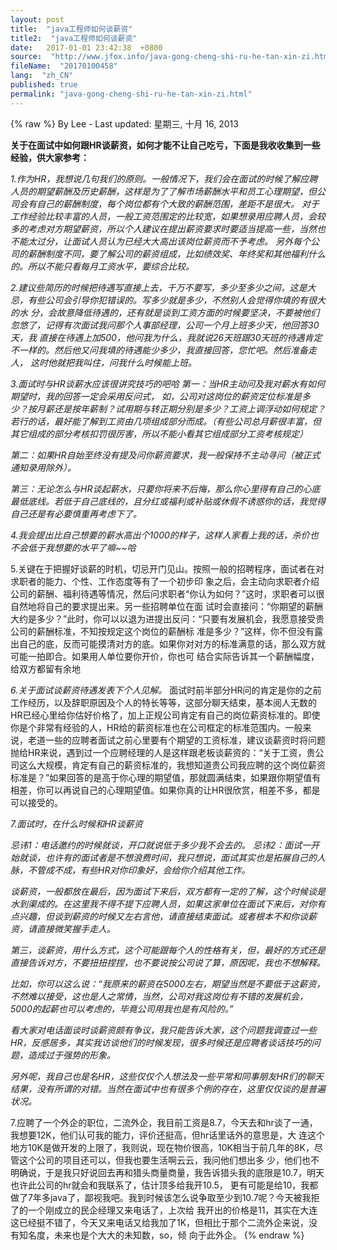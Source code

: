 ```yaml
---
layout: post
title:  "java工程师如何谈薪资"
title2:  "java工程师如何谈薪资"
date:   2017-01-01 23:42:38  +0800
source:  "http://www.jfox.info/java-gong-cheng-shi-ru-he-tan-xin-zi.html"
fileName:  "20170100458"
lang:  "zh_CN"
published: true
permalink: "java-gong-cheng-shi-ru-he-tan-xin-zi.html"
---
```

{% raw %}
By Lee - Last updated: 星期三, 十月 16, 2013

**关于在面试中如何跟HR谈薪资，如何才能不让自己吃亏，下面是我收收集到一些经验，供大家参考：**

*1.作为HR，我想说几句我们的原则。一般情况下，我们会在面试的时候了解应聘人员的期望薪酬及历史薪酬，这样是为了了解市场薪酬水平和员工心理期望，但公司会有自己的薪酬制度，每个岗位都有个大致的薪酬范围，差距不是很大。*
*对于工作经验比较丰富的人员，一般工资范围定的比较宽，如果想录用应聘人员，会较多的考虑对方期望薪资，所以个人建议在提出薪资要求时要适当提高一些，当然也不能太过分，让面试人员认为已经大大高出该岗位薪资而不予考虑。*
*另外每个公司的薪酬制度不同，要了解公司的薪资组成，比如绩效奖、年终奖和其他福利什么的。所以不能只看每月工资水平，要综合比较。*

*2.建议些简历的时候把待遇写直接上去，千万不要写，多少至多少之间，这是大忌，有些公司会引导你犯错误的。写多少就是多少，不然别人会觉得你填的有很大的水 分，会故意降低待遇的，还有就是谈到工资方面的时候要坚决，不要被他们忽悠了，记得有次面试我问那个人事部经理，公司一个月上班多少天，他回答30天，我 直接在待遇上加500，他问我为什么，我就说26天班跟30天班的待遇肯定不一样的。然后他又问我填的待遇能少多少，我直接回答，您忙吧。然后准备走人， 这时他就把我叫住，问我什么时候能上班。*

*3.面试时与HR谈薪水应该很讲究技巧的吧哈*
*第一：当HR主动问及我对薪水有如何期望时，我的回答一定会采用反问式，*
*如，公司对这岗位的薪资定位标准是多少？按月薪还是按年薪制？试用期与转正期分别是多少？工资上调浮动如何规定？若行的话，最好能了解到工资由几项组成部分而成。（有些公司总月薪很丰富，但其它组成的部分考核扣罚很厉害，所以不能小看其它组成部分工资考核规定）*

*第二：如果HR自始至终没有提及问你薪资要求，我一般保持不主动寻问（被正式通知录用除外）。*

*第三：无论怎么与HR谈起薪水，只要你将来不后悔，那么你心里得有自己的心底最低底线。若低于自己底线的，且分红或福利或补贴或休假不诱惑你的话，我觉得自己还是有必要慎重再考虑下了。*

*4.我会提出比自己想要的薪水高出个1000的样子，这样人家看上我的话，杀价也不会低于我想要的水平了嘛~~哈*

5.关键在于把握好谈薪的时机，切忌开门见山。按照一般的招聘程序，面试者在对求职者的能力、个性、工作态度等有了一个初步印 象之后，会主动向求职者介绍公司的薪酬、福利待遇等情况，然后问求职者“你认为如何？”这时，求职者可以很自然地将自己的要求提出来。另一些招聘单位在面 试时会直接问：“你期望的薪酬大约是多少？”此时，你可以以退为进提出反问：“只要有发展机会，我愿意接受贵公司的薪酬标准，不知按规定这个岗位的薪酬标 准是多少？”这样，你不但没有露出自己的底，反而可能摸清对方的底。如果你对对方的标准满意的话，那么双方就可能一拍即合。如果用人单位要你开价，你也可 结合实际告诉其一个薪酬幅度，给双方都留有余地

*6.关于面试谈薪资待遇发表下个人见解。*
面试时前半部分HR问的肯定是你的之前工作经历，以及辞职原因及个人的特长等等，这部分聊天结束，基本阅人无数的HR已经心里给你估好价格了，加上正规公司肯定有自己的岗位薪资标准的。即使你是个非常有经验的人，HR给的薪资标准也在公司框定的标准范围内。一般来说，老道一些的应聘者面试之前心里要有个期望的工资标准，建议谈薪资时将问题抛给HR来说，遇到过一个应聘经理的人是这样跟老板谈薪资的：“关于工资，贵公司这么大规模，肯定有自己的薪资标准的，我想知道贵公司我应聘的这个岗位薪资标准是？”如果回答的是高于你心理的期望值，那就圆满结束，如果跟你期望值有相差，你可以再说自己的心理期望值。如果你真的让HR很欣赏，相差不多，都是可以接受的。

*7.面试时，在什么时候和HR谈薪资*

*忌讳1：电话邀约的时候就谈，开口就说低于多少我不会去的。*
*忌讳2：面试一开始就谈，也许有的面试者是不想浪费时间，我只想说，面试其实也是拓展自己的人脉，不管成不成，有些HR对你印象好，会给你介绍其他工作。*

*谈薪资，一般都放在最后，因为面试下来后，双方都有一定的了解，这个时候谈是水到渠成的。在这里我不得不提下应聘人员，如果这家单位在面试下来后，对你有点兴趣，但谈到薪资的时候又左右言他，请直接结束面试。或者根本不和你谈薪资，请直接微笑握手走人。*

*第三，谈薪资，用什么方式，这个可能跟每个人的性格有关，但，最好的方式还是直接告诉对方，不要扭扭捏捏，也不要说按公司说了算，原因呢，我也不想解释。*

*比如，你可以这么说：“我原来的薪资在5000左右，期望当然是不要低于这薪资，不然难以接受，这也是人之常情，当然，公司对我这岗位有不错的发展机会，5000的起薪也可以考虑的，毕竟公司用我也是有风险的。”*

*看大家对电话面谈时谈薪资颇有争议，我只能告诉大家，这个问题我调查过一些HR，反感居多，其实我访谈他们的时候发现，很多时候还是应聘者谈话技巧的问题，造成过于强势的形象。*

*另外呢，我自己也是名HR，这些仅仅个人想法及一些平常和同事朋友HR们的聊天结果，没有所谓的对错。当然在面试中也有很多个例的存在，这里仅仅谈的是普遍状况。*

7.应聘了一个外企的职位，二流外企，我目前工资是8.7，今天去和hr谈了一通，我想要12K，他们认可我的能力，评价还挺高，但hr话里话外的意思是，大 连这个地方10K是做开发的上限了，我则说，现在物价很高，10K相当于前几年的8K，尽管这个公司的项目还可以，但我也要生活啊云云，我问他们想出多 少，他们也不明确说，于是我只好说回去再和猎头商量商量，我告诉猎头我的底限是10.7，明天也许此公司的hr就会和我联系了，估计顶多给我开10.5， 更有可能是给10，我都做了7年多java了，鄙视我吧。我到时候该怎么说争取至少到10.7呢？今天被我拒了的一个刚成立的民企经理又来电话了，上次给 我开出的价格是11，其实在大连这已经挺不错了，今天又来电话又给我加了1K，但相比于那个二流外企来说，没有知名度，未来也是个大大的未知数，so，倾 向于此外企。
{% endraw %}
